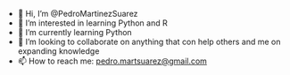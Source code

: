 - 👋 Hi, I’m @PedroMartinezSuarez
- 👀 I’m interested in learning Python and R
- 🌱 I’m currently learning Python
- 💞️ I’m looking to collaborate on anything that con help others and me on expanding knowledge
- 📫 How to reach me: pedro.martsuarez@gmail.com

<!---
PedroMartinezSuarez/PedroMartinezSuarez is a ✨ special ✨ repository because its `README.md` (this file) appears on your GitHub profile.
You can click the Preview link to take a look at your changes.
--->
